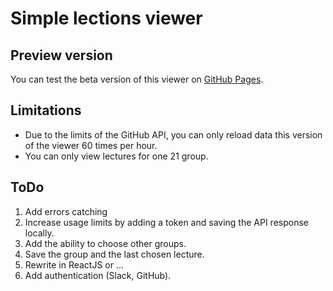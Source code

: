 # Simple lections viewer

## Preview version

You can test the beta version of this viewer on [GitHub Pages](https://kolya-ya.github.io/lections-viewer/).

## Limitations

- Due to the limits of the GitHub API, you can only reload data this version of the viewer 60 times per hour.
- You can only view lectures for one 21 group.

## ToDo

1. Add errors catching
1. Increase usage limits by adding a token and saving the API response locally.
1. Add the ability to choose other groups.
1. Save the group and the last chosen lecture.
1. Rewrite in ReactJS or ...
1. Add authentication (Slack, GitHub).
